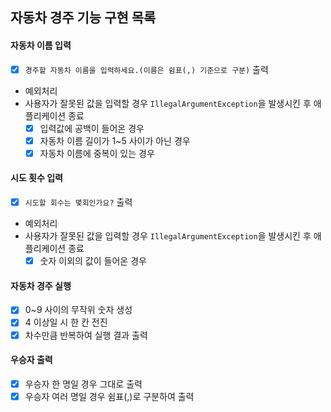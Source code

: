 ## 자동차 경주 기능 구현 목록

#### 자동차 이름 입력
- [x] `경주할 자동차 이름을 입력하세요.(이름은 쉼표(,) 기준으로 구분)` 출력
- 예외처리
- 사용자가 잘못된 값을 입력할 경우 `IllegalArgumentException`을 발생시킨 후 애플리케이션 종료
  - [x] 입력값에 공백이 들어온 경우
  - [x] 자동차 이름 길이가 1~5 사이가 아닌 경우
  - [x] 자동차 이름에 중복이 있는 경우

#### 시도 횟수 입력
- [x] `시도할 회수는 몇회인가요?` 출력
- 예외처리
- 사용자가 잘못된 값을 입력할 경우 `IllegalArgumentException`을 발생시킨 후 애플리케이션 종료
  - [x] 숫자 이외의 값이 들어온 경우

#### 자동차 경주 실행
- [x] 0~9 사이의 무작위 숫자 생성
- [x] 4 이상일 시 한 칸 전진
- [x] 차수만큼 반복하여 실행 결과 출력

#### 우승자 출력
- [x] 우승자 한 명일 경우 그대로 출력
- [x] 우승자 여러 명일 경우 쉼표(,)로 구분하여 출력